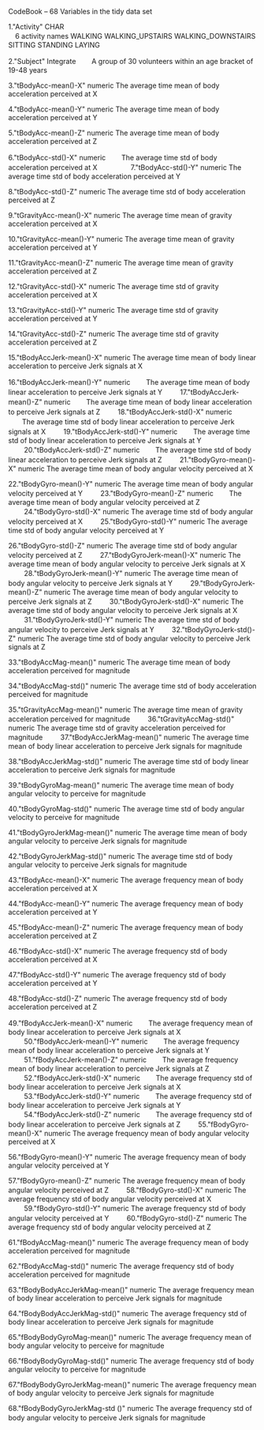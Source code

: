 CodeBook – 68 Variables in the tidy data set

1."Activity"	CHAR	
　6 activity names 
	WALKING
	WALKING_UPSTAIRS
	WALKING_DOWNSTAIRS
	SITTING
	STANDING
	LAYING

2."Subject"	Integrate
　　A group of 30 volunteers within an age bracket of 19-48 years

3."tBodyAcc-mean()-X"	numeric
	The average time mean of body acceleration perceived at X

4."tBodyAcc-mean()-Y"	numeric
	The average time mean of body acceleration perceived at Y

5."tBodyAcc-mean()-Z"	numeric
	The average time mean of body acceleration perceived at Z

6."tBodyAcc-std()-X"	numeric
　　The average time std of body acceleration perceived at X
　　
　　
7."tBodyAcc-std()-Y"	numeric
	The average time std of body acceleration perceived at Y

8."tBodyAcc-std()-Z"	numeric
	The average time std of body acceleration perceived at Z

9."tGravityAcc-mean()-X"	numeric
	The average time mean of gravity acceleration perceived at X

10."tGravityAcc-mean()-Y"	numeric
	The average time mean of gravity acceleration perceived at Y

11."tGravityAcc-mean()-Z"	numeric
	The average time mean of gravity acceleration perceived at Z

12."tGravityAcc-std()-X"	numeric
	The average time std of gravity acceleration perceived at X

13."tGravityAcc-std()-Y"		numeric
	The average time std of gravity acceleration perceived at Y

14."tGravityAcc-std()-Z"		numeric
	The average time std of gravity acceleration perceived at Z

15."tBodyAccJerk-mean()-X"		numeric
	The average time mean of body linear acceleration to perceive Jerk signals at X

16."tBodyAccJerk-mean()-Y"		numeric
　　The average time mean of body linear acceleration to perceive Jerk signals at Y
　　
17."tBodyAccJerk-mean()-Z"		numeric
　　The average time mean of body linear acceleration to perceive Jerk signals at Z
　　
18."tBodyAccJerk-std()-X"	numeric
　　The average time std of body linear acceleration to perceive Jerk signals at X
　　
19."tBodyAccJerk-std()-Y"	numeric
　　The average time std of body linear acceleration to perceive Jerk signals at Y
　　
20."tBodyAccJerk-std()-Z"	numeric
　　The average time std of body linear acceleration to perceive Jerk signals at Z
　　
21."tBodyGyro-mean()-X"		numeric
	The average time mean of body angular velocity perceived at X

22."tBodyGyro-mean()-Y"		numeric
	The average time mean of body angular velocity perceived at Y
　　
23."tBodyGyro-mean()-Z"		numeric
　　The average time mean of body angular velocity perceived at Z
　　
24."tBodyGyro-std()-X"		numeric
	The average time std of body angular velocity perceived at X
　　
25."tBodyGyro-std()-Y"		numeric
	The average time std of body angular velocity perceived at Y
	
26."tBodyGyro-std()-Z"		numeric
	The average time std of body angular velocity perceived at Z
　　
27."tBodyGyroJerk-mean()-X"	numeric
	The average time mean of body angular velocity to perceive Jerk signals at X
　　
28."tBodyGyroJerk-mean()-Y"	numeric
	The average time mean of body angular velocity to perceive Jerk signals at Y
　　
29."tBodyGyroJerk-mean()-Z"	numeric
	The average time mean of body angular velocity to perceive Jerk signals at Z
　　
30."tBodyGyroJerk-std()-X"		numeric
	The average time std of body angular velocity to perceive Jerk signals at X
　　
31."tBodyGyroJerk-std()-Y"		numeric
	The average time std of body angular velocity to perceive Jerk signals at Y
　　
32."tBodyGyroJerk-std()-Z"		numeric
	The average time std of body angular velocity to perceive Jerk signals at Z

33."tBodyAccMag-mean()"	numeric
	The average time mean of body acceleration perceived for magnitude

34."tBodyAccMag-std()"	numeric
	The average time std of body acceleration perceived for magnitude

35."tGravityAccMag-mean()"		numeric
	The average time mean of gravity acceleration perceived for magnitude
　　
36."tGravityAccMag-std()"	numeric
	The average time std of gravity acceleration perceived for magnitude
　　
37."tBodyAccJerkMag-mean()"	numeric
	The average time mean of body linear acceleration to perceive Jerk signals for magnitude

38."tBodyAccJerkMag-std()"		numeric
	The average time std of body linear acceleration to perceive Jerk signals for magnitude

39."tBodyGyroMag-mean()"	numeric
	The average time mean of body angular velocity to perceive for magnitude

40."tBodyGyroMag-std()"	numeric
	The average time std of body angular velocity to perceive for magnitude

41."tBodyGyroJerkMag-mean()"	numeric
	The average time mean of body angular velocity to perceive Jerk signals for magnitude

42."tBodyGyroJerkMag-std()"	numeric
	The average time std of body angular velocity to perceive Jerk signals for magnitude

43."fBodyAcc-mean()-X"	numeric
	The average frequency mean of body acceleration perceived at X

44."fBodyAcc-mean()-Y"	numeric
	The average frequency mean of body acceleration perceived at Y

45."fBodyAcc-mean()-Z"	numeric
	The average frequency mean of body acceleration perceived at Z

46."fBodyAcc-std()-X"	numeric
	The average frequency std of body acceleration perceived at X

47."fBodyAcc-std()-Y"	numeric
	The average frequency std of body acceleration perceived at Y

48."fBodyAcc-std()-Z"	numeric
	The average frequency std of body acceleration perceived at Z

49."fBodyAccJerk-mean()-X"		numeric
　　The average frequency mean of body linear acceleration to perceive Jerk signals at X
　　
50."fBodyAccJerk-mean()-Y"		numeric
　　The average frequency mean of body linear acceleration to perceive Jerk signals at Y
　　
51."fBodyAccJerk-mean()-Z"		numeric
　　The average frequency mean of body linear acceleration to perceive Jerk signals at Z
　　
52."fBodyAccJerk-std()-X"		numeric
　　The average frequency std of body linear acceleration to perceive Jerk signals at X
　　
53."fBodyAccJerk-std()-Y"	numeric
　　The average frequency std of body linear acceleration to perceive Jerk signals at Y
　　
54."fBodyAccJerk-std()-Z"	numeric
　　The average frequency std of body linear acceleration to perceive Jerk signals at Z
　　
55."fBodyGyro-mean()-X" 	numeric
	The average frequency mean of body angular velocity perceived at X

56."fBodyGyro-mean()-Y" 	numeric
	The average frequency mean of body angular velocity perceived at Y

57."fBodyGyro-mean()-Z"	numeric
	The average frequency mean of body angular velocity perceived at Z
　　
58."fBodyGyro-std()-X"	numeric
	The average frequency std of body angular velocity perceived at X
　　
59."fBodyGyro-std()-Y"	numeric
	The average frequency std of body angular velocity perceived at Y
　　
60."fBodyGyro-std()-Z"	numeric
	The average frequency std of body angular velocity perceived at Z

61."fBodyAccMag-mean()"	numeric
	The average frequency mean of body acceleration perceived for magnitude

62."fBodyAccMag-std()"	numeric
	The average frequency std of body acceleration perceived for magnitude

63."fBodyBodyAccJerkMag-mean()"	numeric
	The average frequency mean of body linear acceleration to perceive Jerk signals for magnitude

64."fBodyBodyAccJerkMag-std()"		numeric
	The average frequency std of body linear acceleration to perceive Jerk signals for magnitude

65."fBodyBodyGyroMag-mean()"	numeric
	The average frequency mean of body angular velocity to perceive for magnitude

66."fBodyBodyGyroMag-std()"	numeric
	The average frequency std of body angular velocity to perceive for magnitude

67."fBodyBodyGyroJerkMag-mean()"	numeric
	The average frequency mean of body angular velocity to perceive Jerk signals for magnitude

68."fBodyBodyGyroJerkMag-std ()"	numeric
	The average frequency std of body angular velocity to perceive Jerk signals for magnitude
　　

